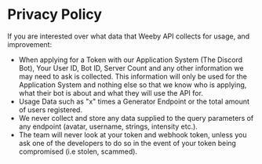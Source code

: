 # Privacy Policy

If you are interested over what data that Weeby API collects for usage, and improvement:
- When applying for a Token with our Application System (The Discord Bot), Your User ID, Bot ID, Server Count and any other information we may need to ask is collected. This information will only be used for the Application System and nothing else so that we know who is applying, what their bot is about and what they will use the API for.
- Usage Data such as "x" times a Generator Endpoint or the total amount of users registered.
- We never collect and store any data supplied to the query parameters of any endpoint (avatar, username, strings, intensity etc.).
- The team will never look at your token and webhook token, unless you ask one of the developers to do so in the event of your token being compromised (i.e stolen, scammed).